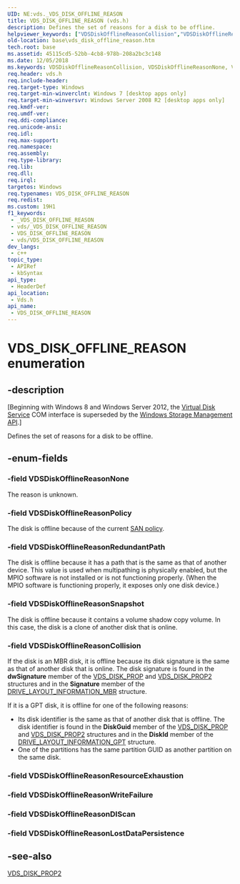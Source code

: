 ```yaml
---
UID: NE:vds._VDS_DISK_OFFLINE_REASON
title: VDS_DISK_OFFLINE_REASON (vds.h)
description: Defines the set of reasons for a disk to be offline.
helpviewer_keywords: ["VDSDiskOfflineReasonCollision","VDSDiskOfflineReasonNone","VDSDiskOfflineReasonPolicy","VDSDiskOfflineReasonRedundantPath","VDSDiskOfflineReasonSnapshot","VDS_DISK_OFFLINE_REASON","VDS_DISK_OFFLINE_REASON enumeration","base.vds_disk_offline_reason","vds/VDSDiskOfflineReasonCollision","vds/VDSDiskOfflineReasonNone","vds/VDSDiskOfflineReasonPolicy","vds/VDSDiskOfflineReasonRedundantPath","vds/VDSDiskOfflineReasonSnapshot","vds/VDS_DISK_OFFLINE_REASON"]
old-location: base\vds_disk_offline_reason.htm
tech.root: base
ms.assetid: 45115cd5-52bb-4cb8-978b-208a2bc3c148
ms.date: 12/05/2018
ms.keywords: VDSDiskOfflineReasonCollision, VDSDiskOfflineReasonNone, VDSDiskOfflineReasonPolicy, VDSDiskOfflineReasonRedundantPath, VDSDiskOfflineReasonSnapshot, VDS_DISK_OFFLINE_REASON, VDS_DISK_OFFLINE_REASON enumeration, base.vds_disk_offline_reason, vds/VDSDiskOfflineReasonCollision, vds/VDSDiskOfflineReasonNone, vds/VDSDiskOfflineReasonPolicy, vds/VDSDiskOfflineReasonRedundantPath, vds/VDSDiskOfflineReasonSnapshot, vds/VDS_DISK_OFFLINE_REASON
req.header: vds.h
req.include-header: 
req.target-type: Windows
req.target-min-winverclnt: Windows 7 [desktop apps only]
req.target-min-winversvr: Windows Server 2008 R2 [desktop apps only]
req.kmdf-ver: 
req.umdf-ver: 
req.ddi-compliance: 
req.unicode-ansi: 
req.idl: 
req.max-support: 
req.namespace: 
req.assembly: 
req.type-library: 
req.lib: 
req.dll: 
req.irql: 
targetos: Windows
req.typenames: VDS_DISK_OFFLINE_REASON
req.redist: 
ms.custom: 19H1
f1_keywords:
 - _VDS_DISK_OFFLINE_REASON
 - vds/_VDS_DISK_OFFLINE_REASON
 - VDS_DISK_OFFLINE_REASON
 - vds/VDS_DISK_OFFLINE_REASON
dev_langs:
 - c++
topic_type:
 - APIRef
 - kbSyntax
api_type:
 - HeaderDef
api_location:
 - Vds.h
api_name:
 - VDS_DISK_OFFLINE_REASON
---
```


# VDS_DISK_OFFLINE_REASON enumeration


## -description

<p class="CCE_Message">[Beginning with Windows 8 and Windows Server 2012, the <a href="https://docs.microsoft.com/windows/desktop/VDS/virtual-disk-service-portal">Virtual Disk Service</a> COM interface is superseded by the <a href="https://docs.microsoft.com/previous-versions/windows/desktop/stormgmt/windows-storage-management-api-portal">Windows Storage Management API</a>.]

Defines the set of reasons for a disk to be offline.

## -enum-fields

### -field VDSDiskOfflineReasonNone

The reason is unknown.

### -field VDSDiskOfflineReasonPolicy

The disk is offline because of the current <a href="https://docs.microsoft.com/windows/desktop/api/vds/ne-vds-vds_san_policy">SAN policy</a>.

### -field VDSDiskOfflineReasonRedundantPath

The disk is offline because it has a path that is the same as that of another device. This value is used when multipathing is physically enabled, but the MPIO software is not installed or is not functioning properly. (When the MPIO software is functioning properly, it exposes only one disk device.)

### -field VDSDiskOfflineReasonSnapshot

The disk is offline because it contains a volume shadow copy volume. In this case, the disk is a clone of another disk that is online.

### -field VDSDiskOfflineReasonCollision

If the disk is an MBR disk, it is offline because its disk signature is the same as that of another disk that is online. The disk signature is found in the <b>dwSignature</b> member of the <a href="https://docs.microsoft.com/windows/desktop/api/vds/ns-vds-vds_disk_prop">VDS_DISK_PROP</a> and <a href="https://docs.microsoft.com/windows/desktop/api/vds/ns-vds-vds_disk_prop2">VDS_DISK_PROP2</a> structures and in the <b>Signature</b> member of the <a href="https://docs.microsoft.com/windows/desktop/api/winioctl/ns-winioctl-drive_layout_information_mbr">DRIVE_LAYOUT_INFORMATION_MBR</a> structure.

If it is a GPT disk, it is offline for one of the following reasons:<ul>
<li>Its disk identifier is the same as that of another disk that is offline. The disk identifier is found in the <b>DiskGuid</b> member of the <a href="https://docs.microsoft.com/windows/desktop/api/vds/ns-vds-vds_disk_prop">VDS_DISK_PROP</a> and <a href="https://docs.microsoft.com/windows/desktop/api/vds/ns-vds-vds_disk_prop2">VDS_DISK_PROP2</a> structures and in the <b>DiskId</b> member of the <a href="https://docs.microsoft.com/windows/desktop/api/winioctl/ns-winioctl-drive_layout_information_gpt">DRIVE_LAYOUT_INFORMATION_GPT</a> structure.</li>
<li>One of the partitions has the same partition GUID as another partition on the same disk.</li>
</ul>

### -field VDSDiskOfflineReasonResourceExhaustion

### -field VDSDiskOfflineReasonWriteFailure

### -field VDSDiskOfflineReasonDIScan

### -field VDSDiskOfflineReasonLostDataPersistence

## -see-also

<a href="https://docs.microsoft.com/windows/desktop/api/vds/ns-vds-vds_disk_prop2">VDS_DISK_PROP2</a>

